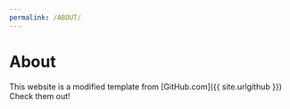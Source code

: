 ```yaml
---
permalink: /ABOUT/
---
```


# About

This website is a modified template from [GitHub.com]({{ site.urlgithub }})
Check them out!




